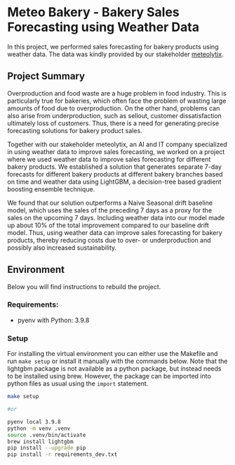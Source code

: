 # Meteo Bakery - Bakery Sales Forecasting using Weather Data

In this project, we performed sales forecasting for bakery products using weather data.
The data was kindly provided by our stakeholder [meteolytix](https://meteolytix.de).

## Project Summary

Overproduction and food waste are a huge problem in food industry. This is particularly true for bakeries, which often face the problem of wasting large amounts of food due to overproduction. On the other hand, problems can also arise from underproduction, such as sellout, customer dissatisfaction ultimately loss of customers. Thus, there is a need for generating precise forecasting solutions for bakery product sales.

Together with our stakeholder meteolytix, an AI and IT company specialized in using weather data to improve sales forecasting, we worked on a project where we used weather data to improve sales forecasting for different bakery products. We established a solution that generates separate 7-day forecasts for different bakery products at different bakery branches based on time and weather data using LightGBM, a decision-tree based gradient boosting ensemble technique. 

We found that our solution outperforms a Naive Seasonal drift baseline model, which uses the sales of the preceding 7 days as a proxy for the sales on the upcoming 7 days. Including weather data into our model made up about 10% of the total improvement compared to our baseline drift model. Thus, using weather data can improve sales forecasting for bakery products, thereby reducing costs due to over- or underproduction and possibly also increased sustainability.

## Environment

Below you will find instructions to rebuild the project.

### Requirements:

- pyenv with Python: 3.9.8

### Setup

For installing the virtual environment you can either use the Makefile and run `make setup` or install it manually with the commands below. Note that the lightgbm package is not available as a python package, but instead needs to be installed using brew. However, the package can be imported into python files as usual using the `import` statement.

```BASH
make setup

#or

pyenv local 3.9.8
python -m venv .venv
source .venv/bin/activate
brew install lightgbm
pip install --upgrade pip
pip install -r requirements_dev.txt
```
